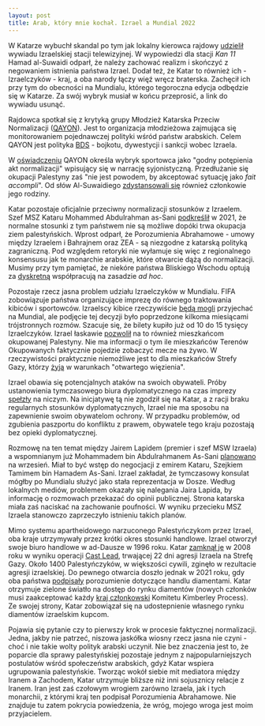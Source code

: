 ```yaml
---
layout: post
title: Arab, który mnie kochał. Izrael a Mundial 2022
---
```


W Katarze wybuchł skandal po tym jak lokalny kierowca rajdowy [udzielił](https://english.alaraby.co.uk/news/former-qatari-rally-driver-apologises-israel-interview) wywiadu Izraelskiej stacji telewizyjnej. W wypowiedzi dla stacji *Kan 11* Hamad al-Suwaidi odparł, że należy zachować realizm i skończyć z negowaniem istnienia państwa Izrael. Dodał też, że Katar to również ich - Izraelczyków - kraj, a oba narody łączy więź wręcz braterska. Zachęcił ich przy tym do obecności na Mundialu, którego tegoroczna edycja odbędzie się w Katarze. Za swój wybryk musiał w końcu przeprosić, a link do wywiadu usunąć. 

Rajdowca spotkał się z krytyką grupy Młodzież Katarska Przeciw Normalizacji ([QAYON](https://qayon.org/)). Jest to organizacja młodzieżowa zajmująca się monitorowaniem pojednawczej polityki wśród państw arabskich. Celem QAYON jest polityka [BDS](https://www.bdsmovement.net/) - bojkotu, dywestycji i sankcji wobec Izraela. 

W [oświadczeniu](https://qayon.org/2022/10/13/%D8%A8%D9%8A%D8%A7%D9%86-%D8%AD%D9%88%D9%84-%D8%B8%D9%87%D9%88%D8%B1-%D8%A7%D9%84%D9%82%D8%B7%D8%B1%D9%8A-%D8%AD%D9%85%D8%AF-%D8%A7%D9%84%D8%B3%D9%88%D9%8A%D8%AF%D9%8A-%D9%81%D9%8A-%D9%82%D9%86%D8%A7/) QAYON określa wybryk sportowca jako "godny potępienia akt normalizacji" wpisujący się w narrację syjonistyczną. Przedłużanie się okupacji Palestyny zaś "nie jest powodem, by akceptować sytuację jako *fait accompli*". Od słów Al-Suwaidiego [zdystansowali się](https://twitter.com/ebnqataralmulla/status/1580570050159075328) również członkowie jego rodziny.

Katar pozostaje oficjalnie przeciwny normalizacji stosunków z Izraelem. Szef MSZ Kataru Mohammed Abdulrahman as-Sani [podkreślił](https://english.alaraby.co.uk/news/qatar-fm-says-israel-normalisation-does-not-fit-doha-policy) w 2021, że normalne stosunki z tym państwem nie są możliwe dopóki trwa okupacja ziem palestyńskich. Wprost odparł, że Porozumienia Abrahamowe - umowy między Izraelem i Bahrajnem oraz ZEA - są niezgodne z katarską polityką zagraniczną. Pod względem retoryki nie wyłamuje się więc z regionalnego konsensusu jak te monarchie arabskie, które otwarcie dążą do normalizacji. Musimy przy tym pamiętać, że niekóre państwa Bliskiego Wschodu optują za [dyskretną](https://www.cnbc.com/2017/12/08/expansion-of-covert-contacts-saudi-arabia-israel-highly-likely-expert.html) współpracują na zasadzie *ad hoc*. 

Pozostaje rzecz jasna problem udziału Izraelczyków w Mundialu. FIFA zobowiązuje państwa organizujące imprezę do równego traktowania kibiców i sportowców. Izraelscy kibice rzeczywiście [będą mogli](https://www.reuters.com/world/middle-east/israelis-be-allowed-into-qatar-world-cup-officials-say-2022-06-09/) przyjechać na Mundial, ale podjęcie tej decyzji było poprzedzone kilkoma miesiącami trójstronnych rozmów. Szacuje się, że bilety kupiło już od 10 do 15 tysięcy Izraelczyków. Izrael łaskawie [pozwolił](https://dohanews.co/qatar-pushes-israel-to-allow-palestinians-to-attend-world-cup-2022-report/) na to również mieszkańcom okupowanej Palestyny. Nie ma informacji o tym ile mieszkańców Terenów Okupowanych faktycznie pojedzie zobaczyć mecze na żywo. W rzeczywistości praktycznie niemożliwe jest to dla mieszkańców Strefy Gazy, którzy [żyją](https://www.hrw.org/news/2022/06/14/gaza-israels-open-air-prison-15) w warunkach "otwartego więzienia". 

Izrael obawia się potencjalnych ataków na swoich obywateli. Próby ustanowienia tymczasowego biura dyplomatycznego na czas imprezy [spełzły](https://ine.org.pl/katar-geopolityka-i-mistrzostwa-swiata-raport) na niczym. Na inicjatywę tą nie zgodził się na Katar, a z racji braku regularnych stosunków dyplomatycznych, Izrael nie ma sposobu na zapewnienie swoim obywatelom ochrony. W przypadku problemów, od zgubienia paszportu do konfliktu z prawem, obywatele tego kraju pozostają bez opieki dyplomatycznej. 

Rozmowę na ten temat między Jairem Lapidem (premier i szef MSW Izraela) a wspomnianym już Mohammadem bin Abdulrahmanem As-Sani [planowano](https://www.i24news.tv/en/news/israel/sport/1661941110-exclusive-qatar-israel-talks-fail-over-israeli-demand-to-go-public) na wrzesień. Miał to być wstęp do negocjacji z emirem Kataru, Szejkiem Tamimem bin Hamadem As-Sani. Izrael zakładał, że tymczasowy konsulat mógłby po Mundialu służyć jako stała reprezentacja w Dosze. Według lokalnych mediów, problemem okazały się nalegania Jaira Lapida, by informację o rozmowach przekazać do opinii publicznej. Strona katarska miała zaś naciskać na zachowanie poufności. W wyniku przecieku MSZ Izraela stanowczo zaprzeczyło istnieniu takich planów.

Mimo systemu apartheidowego narzuconego Palestyńczykom przez Izrael, oba kraje utrzymywały przez krótki okres stosunki handlowe. Izrael otworzył swoje biuro handlowe w ad-Dausze w 1996 roku. Katar [zamknął je](https://www.axios.com/2022/02/02/qatar-rules-normalization-with-israel-syria) w 2008 roku w wyniku operacji [Cast Lead](https://imeu.org/article/operation-cast-lead), trwającej 22 dni agresji Izraela na Strefę Gazy. Około 1400 Palestyńczyków, w większości cywili, zginęło w rezultacie agresji izraelskiej. Do pewnego otwarcia doszło jednak w 2021 roku, gdy oba państwa [podpisały](https://www.al-monitor.com/originals/2021/12/qatar-israel-reach-agreement-diamond-trade) porozumienie dotyczące handlu diamentami. Katar otrzymuje zielone światło na dostęp do rynku diamentów (nowych członków musi zaakceptować każdy [kraj członkowski](https://www.kimberleyprocess.com/en/participants) Komitetu Kimberley Process). Ze swojej strony, Katar zobowiązał się na udostepnienie własnego rynku diamentów izraelskim kupcom. 

Pojawia się pytanie czy to pierwszy krok w procesie faktycznej normalizacji. Jedna, jakby nie patrzeć, niszowa jaskółka wiosny rzecz jasna nie czyni - choć i nie takie wolty polityk arabski uczynił. Nie bez znaczenia jest to, że poparcie dla sprawy palestyńskiej pozostaje jednym z najpopularniejszych postulatów wśród społeczeństw arabskich, gdyż Katar wspiera ugrupowania palestyńskie. Tworząc wokół siebie mit mediatora między Iranem a Zachodem, Katar utrzymuje bliższe niż inni sojusznicy relacje z Iranem. Iran jest zaś czołowym wrogiem zarówno Izraela, jak i tych monarchii, z którymi kraj ten podpisał Porozumienia Abrahamowe. Nie znajduje tu zatem pokrycia powiedzenia, że wróg, mojego wroga jest moim przyjacielem. 
